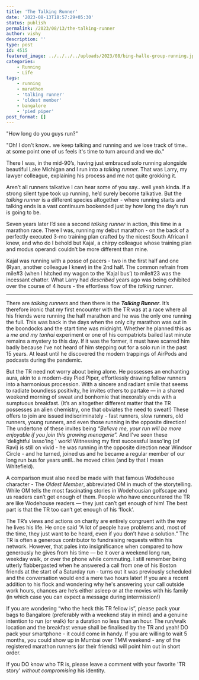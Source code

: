 ```yaml
---
title: 'The Talking Runner'
date: '2023-08-13T18:57:29+05:30'
status: publish
permalink: /2023/08/13/the-talking-runner
author: vishy
description: ''
type: post
id: 4515
featured_image: ../../../../uploads/2023/08/bing-halle-group-running.jpeg
categories: 
    - Running
    - Life
tags: 
    - running
    - marathon
    - 'talking runner'
    - 'oldest member'
    - bangalore
    - 'pied piper'
post_format: []
---
```


"How long do you guys run?"

"Oh! I don't know.. we keep talking and running and we lose track of time.. at some point one of us feels it's time to turn around and we do."

There I was, in the mid-90’s, having just embraced solo running alongside beautiful Lake Michigan and I run into a *talking runner.* That was Larry, my lawyer colleague, explaining his process and me not quite grokking it. 

Aren’t all runners talkative I can hear some of you say.. well yeah kinda. If a strong silent type took up running, he’d surely become talkative. But the *talking runner* is a different species altogether -  where running starts and talking ends is a vast continuum bookended just by how long the day’s run is going to be. 

Seven years later I’d see a second *talking runner* in action, this time in a marathon race. There I was, running my debut marathon - on the back of a perfectly executed 3-mo training plan crafted by the nicest South African I knew, and who do I behold but Kajal, a chirpy colleague whose training plan and modus operandi couldn’t be more different than mine.

Kajal was running with a posse of pacers - two in the first half and one (Ryan, another colleague I knew) in the 2nd half. The common refrain from mile#3 (when I hitched my wagon to the ‘Kajal bus’) to mile#23 was the incessant chatter. What Larry had *described* years ago was being exhibited over the course of 4 hours - the effortless flow of the *talking runner*.

 ********

There are *talking runners* and then there is the ***Talking Runner***. It’s therefore ironic that my first encounter with the TR was at a race where all his friends were running the half marathon and he was the only one running the full. This was back in the days when the only city marathon was out in the boondocks and the start time was midnight. Whether he planned this as a *me and my tanhai* experiment or one of his compatriots bailed last minute remains a mystery to this day. If it was the former, it must have scarred him badly because I’ve not heard of him stepping out for a solo run in the past 15 years. At least until he discovered the modern trappings of AirPods and podcasts during the pandemic.

But the TR need not worry about being alone. He possesses an enchanting aura, akin to a modern-day Pied Piper, effortlessly drawing fellow runners into a harmonious procession. With a sincere and radiant smile that seems to radiate boundless positivity, he invites others to partake — in a shared weekend morning of sweat and bonhomie that inexorably ends with a sumptuous breakfast. (It’s an altogether different matter that the TR possesses an alien chemistry, one that obviates the need to sweat!) These offers to join are issued indiscriminately - fast runners, slow runners, old runners, young runners, and even those running in the opposite direction! The undertone of these invites being *“Believe me, your run will be more enjoyable if you join this growing menagerie”.* And I've seen these 'delightful lasso'ing ' work! Witnessing my first successful lasso'ing (of Ravi) is still on vivid - he was running in the opposite direction near Windsor Circle - and he turned, joined us and he became a regular member of our long run bus for years until.. he moved cities (and by that I mean Whitefield).

A comparison must also need be made with that famous Wodehouse  character - The *Oldest Member*, abbreviated OM in much of the storytelling. While OM tells the most fascinating stories in Wodehousian golfscape and us readers can’t get enough of them. People who have encountered the TR are like Wodehouse readers — they just can’t get enough of him! The best part is that the TR too can’t get enough of his ‘flock’.

The TR’s views and actions on charity are entirely congruent with the way he lives his life. He once said “A lot of people have problems and, most of the time, they just want to be heard, even if you don’t have a solution.” The TR is often a generous contributor to fundraising requests within his network. However, that pales into insignificance when compared to how generously he gives from his time — be it over a weekend long run, weekday walk, or over the phone while commuting. I still remember being utterly flabbergasted when he answered a call from one of his Boston friends at the start of a Saturday run - turns out it was previously scheduled and the conversation would end a mere two hours later! If you are a recent addition to his flock and wondering why he's answering your call outside work hours, chances are he’s either asleep or at the movies with his family (in which case you can expect a message during intermission!)

If you are wondering “who the heck this TR fellow is”, please pack your bags to Bangalore (preferably with a weekend stay in mind) and a genuine intention to run (or walk) for a duration no less than an hour. The run/walk location and the breakfast venue shall be finalised by the TR and yeah! DO pack your smartphone - it could come in handy. If you are willing to wait 5 months, you could show up in Mumbai over TMM weekend - any of the registered marathon runners (or their friends) will point him out in short order. 

If you DO know who TR is, please leave a comment with your favorite 'TR story' *without compromising* his identity.

